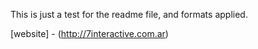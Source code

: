 This is just a test for the readme file, and formats applied.

[website] - (http://7interactive.com.ar)